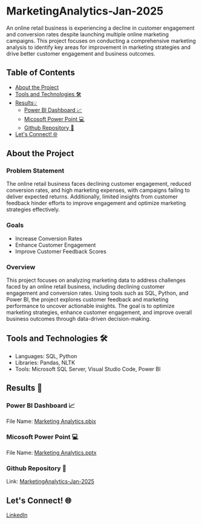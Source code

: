 # MarketingAnalytics-Jan-2025

An online retail business is experiencing a decline in customer engagement and conversion rates despite launching multiple online marketing campaigns. This project focuses on conducting a comprehensive marketing analysis to identify key areas for improvement in marketing strategies and drive better customer engagement and business outcomes.

## Table of Contents

- [About the Project](#abouttheproject) 
- [Tools and Technologies 🛠](#ToolsandTechnologies🛠)
- [Results💡](#Results💡)
  - [Power BI Dashboard 📈](#PowerBIDashboard📈)
  - [Micosoft Power Point 💻](#MicosoftPowerPoint💻)
  - [Github Repository 📁](#GithubRepository📁)
- [Let's Connect! 🌐](#Let'sConnect!🌐)

## About the Project

### Problem Statement

The online retail business faces declining customer engagement, reduced conversion rates, and high marketing expenses, with campaigns failing to deliver expected returns. Additionally, limited insights from customer feedback hinder efforts to improve engagement and optimize marketing strategies effectively.

### Goals

- Increase Conversion Rates
- Enhance Customer Engagement
- Improve Customer Feedback Scores

### Overview

This project focuses on analyzing marketing data to address challenges faced by an online retail business, including declining customer engagement and conversion rates. Using tools such as SQL, Python, and Power BI, the project explores customer feedback and marketing performance to uncover actionable insights. The goal is to optimize marketing strategies, enhance customer engagement, and improve overall business outcomes through data-driven decision-making.

## Tools and Technologies 🛠

- Languages: SQL, Python
- Libraries: Pandas, NLTK
- Tools: Microsoft SQL Server, Visual Studio Code, Power BI

## Results 🔦

### Power BI Dashboard 📈

File Name: [Marketing Analytics.pbix](https://github.com/ginnadalilipaly/MarketingAnalytics-Jan-2025/blob/7616bf1c7165e82489aa85e6849ee0c3792ccfdb/Marketing%20Analytics.pbix)

### Micosoft Power Point 💻

File Name: [Marketing Analytics.pptx](https://github.com/ginnadalilipaly/MarketingAnalytics-Jan-2025/blob/7616bf1c7165e82489aa85e6849ee0c3792ccfdb/Marketing%20Analytics.pptx)

### Github Repository 📁

Link: [MarketingAnalytics-Jan-2025](https://github.com/ginnadalilipaly/MarketingAnalytics-Jan-2025 )


## Let's Connect! 🌐

[LinkedIn](https://www.linkedin.com/in/ginanada-khalda-lilipaly-335a40247/)

